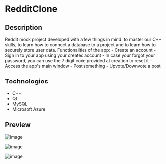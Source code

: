 # RedditClone

## Description
  Reddit mock project developed with a few things in mind: to master our C++ skills, to learn how to connect a database to a project and to learn how to securely store user data.
  Functionalities of the app: 
    - Create an account 
    - Sign in to your app using your created account
    - In case your forgot your password, you can use the 7 digit code provided at creation to reset it
    - Access the app's main window
    - Post something
    - Upvote/Downvote a post

## Technologies
  - C++
  - Qt
  - MySQL
  - Microsoft Azure

## Preview

![image](https://github.com/Tomkode/RedditClone/assets/79474984/aaf6ec5b-0fed-4654-a4a1-e17c8ffd2d57)

![image](https://github.com/Tomkode/RedditClone/assets/79474984/c27c8661-f43b-4511-8d60-bce220cd4090)

![image](https://github.com/Tomkode/RedditClone/assets/79474984/0b38d5f1-7cdc-4336-80f0-029b3774500f)
